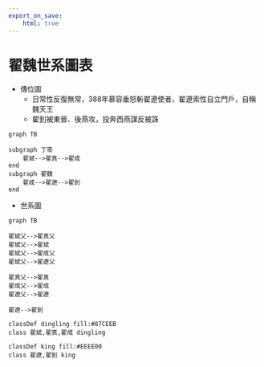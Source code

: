 ```yaml
---
export_on_save:
    html: true
---
```


# 翟魏世系圖表

- 傳位圖
    - 日常性反復無常，388年慕容垂怒斬翟遼使者，翟遼索性自立門戶，自稱魏天王
    - 翟釗被東晉、後燕攻，投奔西燕謀反被誅


```mermaid
graph TB

subgraph 丁零
    翟斌-->翟真-->翟成
end
subgraph 翟魏
    翟成-->翟遼-->翟釗
end
```

- 世系圖

```mermaid
graph TB

翟斌父-->翟真父
翟斌父-->翟斌
翟斌父-->翟成父
翟斌父-->翟遼父

翟真父-->翟真
翟成父-->翟成
翟遼父-->翟遼

翟遼-->翟釗

classDef dingling fill:#87CEEB
class 翟斌,翟真,翟成 dingling

classDef king fill:#EEEE00
class 翟遼,翟釗 king
```